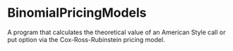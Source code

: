 # BinomialPricingModels

A program that calculates the theoretical value of an American Style call or put option via the Cox-Ross-Rubinstein pricing model.